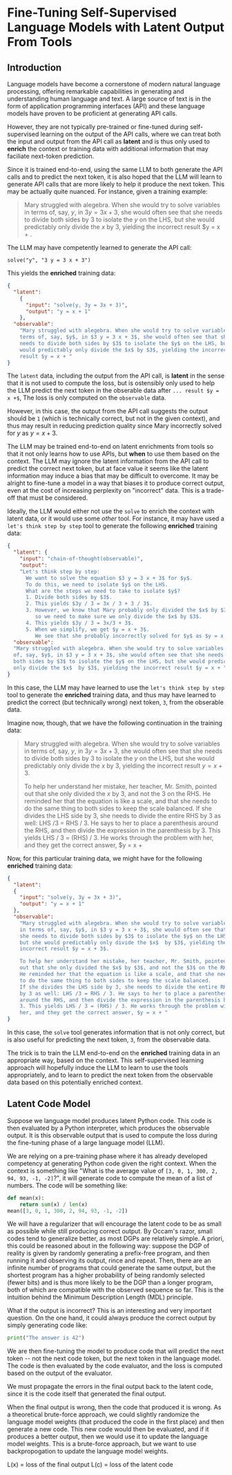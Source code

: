 # Fine-Tuning Self-Supervised Language Models with Latent Output From Tools

## Introduction

Language models have become a cornerstone of modern natural language processing, offering remarkable capabilities in generating and understanding human language and text. A large source of text is in the form of application programming interfaces (API) and these language models have proven to be proficient at generating API calls.

However, they are not typically pre-trained or fine-tuned during self-supervised learning on the output of the API calls, where we can treat both the input and output from the API call as **latent** and is thus only used to **enrich** the context or training data
with additional information that may faciliate next-token prediction.

Since it is trained end-to-end, using the same LLM to both generate the API calls and to predict the next token, it is also hoped that the LLM will learn to generate API calls that are more likely to help it produce the next token. This may be actually quite nuanced. For instance, given a training example:

> Mary struggled with alegebra. When she would try to solve variables
> in terms of, say, $y$, in $3 y = 3 x + 3$, she would often see that
> she needs to divide both sides by $3$ to isolate the $y$ on the LHS,
> but she would predictably only divide the $x$  by $3$, yielding the
> incorrect result $y = x + .

The LLM may have competently learned to generate the API call:

`solve("y", "3 y = 3 x + 3")`

This yields the **enriched** training data:

```json
{
  "latent": 
    {
      "input": "solve(y, 3y = 3x + 3)",
      "output": "y = x + 1"
    },
  "observable":
    "Mary struggled with alegebra. When she would try to solve variables in
    terms of, say, $y$, in $3 y = 3 x + 3$, she would often see that she
    needs to divide both sides by $3$ to isolate the $y$ on the LHS, but she
    would predictably only divide the $x$ by $3$, yielding the incorrect
    result $y = x + "
}
```

The `latent` data, including the output from the API call, is **latent** in the sense that it is not used to compute the loss, but is ostensibly only used to help the LLM predict the next token in the obserable data after  `... result $y = x +$`, The loss is only
computed on the `observable` data.

However, in this case, the output from the API call suggests the output should be `1` (which is technically correct, but not in the given context), and thus may result in reducing prediction quality since Mary incorrectly solved for $y$ as $y = x + 3$.

The LLM may be trained end-to-end on latent enrichments from tools so that it not only learns how to use APIs, but **when** to use them based on the context. The LLM may ignore the latent information from the API call to predict the correct next token, but at face value it seems like the latent information may induce a bias that may be difficult to overcome. It may be alright to fine-tune a model in a way that biases it to produce
correct output, even at the cost of increasing perplexity on "incorrect" data. This is a
trade-off that must be considered.

Ideally, the LLM would either not use the `solve` to enrich the context with latent data, or it would use some *other* tool. For instance, it may have used a `let's think step by step` tool to generate the following **enriched** training data:

```json
{
  "latent": {
    "input": "chain-of-thought(observable)",
    "output":
    "Let's think step by step:
      We want to solve the equation $3 y = 3 x + 3$ for $y$.
      To do this, we need to isolate $y$ on the LHS.
      What are the steps we need to take to isolate $y$?
      1. Divide both sides by $3$.
      2. This yields $3y / 3 = 3x / 3 + 3 / 3$.
      3. However, we know that Mary probably only divided the $x$ by $3$,
         so we need to make sure we only divide the $x$ by $3$.
      4. This yields $3y / 3 = 3x/3 + 3$.
      5. When we simplify, we get $y = x + 3$.
         We see that she probably incorrectly solved for $y$ as $y = x + 3$.",
  "observable":
  "Mary struggled with alegebra. When she would try to solve variables in terms
  of, say, $y$, in $3 y = 3 x + 3$, she would often see that she needs to divide
  both sides by $3$ to isolate the $y$ on the LHS, but she would predictably
  only divide the $x$  by $3$, yielding the incorrect result $y = x + "
}
```

In this case, the LLM may have learned to use the `let's think step by step` tool to generate the **enriched** training data, and thus may have learned to predict the correct (but technically wrong) next token, `3`, from the obserable data.

Imagine now, though, that we have the following continuation in the training data:

> Mary struggled with alegebra. When she would try to solve variables
> in terms of, say, $y$, in $3 y = 3 x + 3$, she would often see that
> she needs to divide both sides by $3$ to isolate the $y$ on the LHS,
> but she would predictably only divide the $x$  by $3$, yielding the
> incorrect result $y = x + 3$.
>
> To help her understand her mistake, her teacher, Mr. Smith, pointed
> out that she only divided the $x$ by $3$, and not the $3$ on the RHS.
> He reminded her that the equation is like a scale, and that she needs
> to do the same thing to both sides to keep the scale balanced.
> If she divides the LHS side by 3, she needs to divide the entire RHS
> by 3 as well: LHS /3 = RHS / 3. He says to her to place a parenthesis
> around the RHS, and then divide the expression in the parenthesis by
> 3. This yields LHS / 3 = (RHS) / 3. He works through the problem with
> her, and they get the correct answer, $y = x +

Now, for this particular training data, we might have for the following
**enriched** training data:

```json
{
  "latent":
  {
    "input": "solve(y, 3y = 3x + 3)",
    "output": "y = x + 1"
  },
  "observable":
    "Mary struggled with alegebra. When she would try to solve variables
    in terms of, say, $y$, in $3 y = 3 x + 3$, she would often see that
    she needs to divide both sides by $3$ to isolate the $y$ on the LHS,
    but she would predictably only divide the $x$  by $3$, yielding the
    incorrect result $y = x + 3$.

    To help her understand her mistake, her teacher, Mr. Smith, pointed
    out that she only divided the $x$ by $3$, and not the $3$ on the RHS.
    He reminded her that the equation is like a scale, and that she needs
    to do the same thing to both sides to keep the scale balanced.
    If she divides the LHS side by 3, she needs to divide the entire RHS
    by 3 as well: LHS /3 = RHS / 3. He says to her to place a parenthesis
    around the RHS, and then divide the expression in the parenthesis by
    3. This yields LHS / 3 = (RHS) / 3. He works through the problem with
    her, and they get the correct answer, $y = x + "
}
```

In this case, the `solve` tool generates information that is not only
correct, but is also useful for predicting the next token, `3`, from
the observable data.

The trick is to train the LLM end-to-end on the **enriched** training
data in an appropriate way, based on the context. This self-supervised
learning approach will hopefully induce the LLM to learn to use the
tools appropriately, and to learn to predict the next token from the
observable data based on this potentially enriched context.

## Latent Code Model

Suppose we language model produces latent Python code.
This code is then evaluated by a Python interpreter, which produces the observable output. It is this observable output that is used to compute the loss during the fine-tuning phase of a large language
model (LLM).

We are relying on a pre-training phase where it has already developed competency at generating Python code given the right context. When the context is something like "What is the average value of `[3, 0, 1, 300, 2, 94, 93, -1, -2]`?", it will generate code to compute the mean of a list of numbers. The code will be something like: 

```python
def mean(x):
    return sum(x) / len(x)
mean([3, 0, 1, 300, 2, 94, 93, -1, -2])
```

We will have a regularizer that will encourage the latent code to be as small as possible while still producing correct output. By Occam's razor, small codes tend to generalize better, as most DGPs are relatively simple. A priori, this could be reasoned about in the following way: suppose the
DGP of reality is given by randomly generating a prefix-free program, and then running it and observing its output, rince and repeat. Then, there are an infinite number of programs that could generate the same output, but the shortest program has a higher probability of being randomly selected (fewer bits) and is thus more likely to be the DGP than a longer program, both of which are compatible with the observed sequence so far. This is the intuition behind the Minimum Description Length (MDL) principle.


What if the output is incorrect? This is an interesting and very important question. On the one hand, it could always produce the correct output by
simply generating code like:

```python
print("The answer is 42")
```



We are then fine-tuning the model to produce code that will predict the next token -- not the next code token, but the next token in the language model. The code is then evaluated by the code evaluator, and the loss is computed based on the output of the evaluator.

We must propagate the errors in the final output back to the latent code, since it is the code itself that generated the final output.

When the final output is wrong, then the code that produced it is wrong. As a theoretical brute-force approach, we could slightly randomize the language model weights (that produced the code in the first place) and then generate a new code. This new code would then be evaluated, and if it produces a better output, then we would use it to update the language model weights. This is a brute-force approach, but we want to use backpropogation to update the language model weights.

L(x) = loss of the final output
L(c) = loss of the latent code
